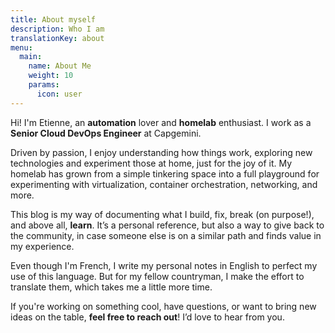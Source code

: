 ```yaml
---
title: About myself
description: Who I am
translationKey: about
menu:
  main:
    name: About Me
    weight: 10
    params:
      icon: user
---
```

Hi! I'm Etienne, an **automation** lover and **homelab** enthusiast. I work as a **Senior Cloud DevOps Engineer** at Capgemini.

Driven by passion, I enjoy understanding how things work, exploring new technologies and experiment those at home, just for the joy of it. My homelab has grown from a simple tinkering space into a full playground for experimenting with virtualization, container orchestration, networking, and more.

This blog is my way of documenting what I build, fix, break (on purpose!), and above all, **learn**. It’s a personal reference, but also a way to give back to the community, in case someone else is on a similar path and finds value in my experience.

Even though I'm French, I write my personal notes in English to perfect my use of this language. But for my fellow countryman, I make the effort to translate them, which takes me a little more time.

If you're working on something cool, have questions, or want to bring new ideas on the table, **feel free to reach out**! I’d love to hear from you.
